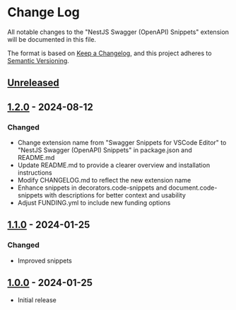 # Change Log

All notable changes to the "NestJS Swagger (OpenAPI) Snippets" extension will be documented in this file.

The format is based on [Keep a Changelog](https://keepachangelog.com/en/1.0.0/),
and this project adheres to [Semantic Versioning](https://semver.org/spec/v2.0.0.html).

## [Unreleased]

## [1.2.0] - 2024-08-12

### Changed

- Change extension name from "Swagger Snippets for VSCode Editor" to "NestJS Swagger (OpenAPI) Snippets" in package.json and README.md
- Update README.md to provide a clearer overview and installation instructions
- Modify CHANGELOG.md to reflect the new extension name
- Enhance snippets in decorators.code-snippets and document.code-snippets with descriptions for better context and usability
- Adjust FUNDING.yml to include new funding options

## [1.1.0] - 2024-01-25

### Changed

- Improved snippets

## [1.0.0] - 2024-01-25

- Initial release

[unreleased]: https://github.com/ManuelGil/vscode-nestjs-swagger-snippets/compare/v1.2.0...HEAD
[1.2.0]: https://github.com/ManuelGil/vscode-nestjs-swagger-snippets/compare/v1.1.0...v1.2.0
[1.1.0]: https://github.com/ManuelGil/vscode-nestjs-swagger-snippets/compare/v1.0.0...v1.1.0
[1.0.0]: https://github.com/ManuelGil/vscode-nestjs-swagger-snippets/releases/tag/v1.0.0

